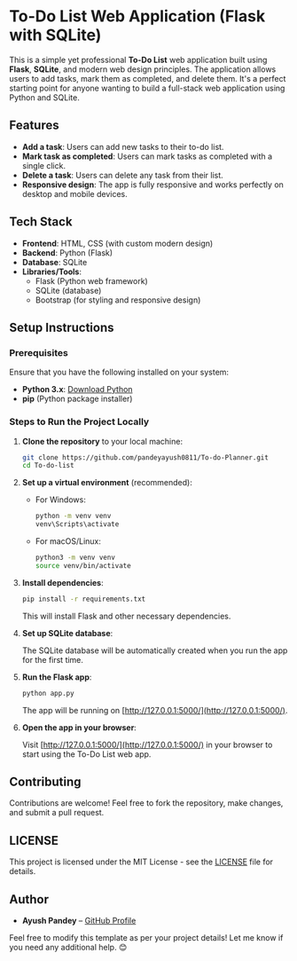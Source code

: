 # To-Do List Web Application (Flask with SQLite)

This is a simple yet professional **To-Do List** web application built using **Flask**, **SQLite**, and modern web design principles. The application allows users to add tasks, mark them as completed, and delete them. It's a perfect starting point for anyone wanting to build a full-stack web application using Python and SQLite.

## Features

- **Add a task**: Users can add new tasks to their to-do list.
- **Mark task as completed**: Users can mark tasks as completed with a single click.
- **Delete a task**: Users can delete any task from their list.
- **Responsive design**: The app is fully responsive and works perfectly on desktop and mobile devices.

## Tech Stack

- **Frontend**: HTML, CSS (with custom modern design)
- **Backend**: Python (Flask)
- **Database**: SQLite
- **Libraries/Tools**:
  - Flask (Python web framework)
  - SQLite (database)
  - Bootstrap (for styling and responsive design)

## Setup Instructions

### Prerequisites

Ensure that you have the following installed on your system:

- **Python 3.x**: [Download Python](https://www.python.org/downloads/)
- **pip** (Python package installer)

### Steps to Run the Project Locally

1. **Clone the repository** to your local machine:

    ```bash
    git clone https://github.com/pandeyayush0811/To-do-Planner.git
    cd To-do-list
    ```

2. **Set up a virtual environment** (recommended):

    - For Windows:
      ```bash
      python -m venv venv
      venv\Scripts\activate
      ```

    - For macOS/Linux:
      ```bash
      python3 -m venv venv
      source venv/bin/activate
      ```

3. **Install dependencies**:

    ```bash
    pip install -r requirements.txt
    ```

    This will install Flask and other necessary dependencies.

4. **Set up SQLite database**:

    The SQLite database will be automatically created when you run the app for the first time.

5. **Run the Flask app**:

    ```bash
    python app.py
    ```

    The app will be running on [http://127.0.0.1:5000/](http://127.0.0.1:5000/).

6. **Open the app in your browser**:

    Visit [http://127.0.0.1:5000/](http://127.0.0.1:5000/) in your browser to start using the To-Do List web app.



## Contributing

Contributions are welcome! Feel free to fork the repository, make changes, and submit a pull request.
## LICENSE

This project is licensed under the MIT License - see the [LICENSE](LICENSE) file for details.

## Author

- **Ayush Pandey** – [GitHub Profile](https://github.com/pandeyayush0811)


Feel free to modify this template as per your project details! Let me know if you need any additional help. 😊
